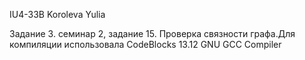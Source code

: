 
IU4-33B Koroleva Yulia 

Задание 3. семинар 2, задание 15. Проверка связности графа.Для компиляции использовала CodeBlocks 13.12 GNU GCC Compiler
